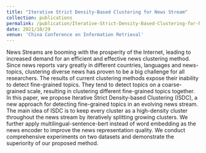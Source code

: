 ```yaml
---
title: "Iterative Strict Density-Based Clustering for News Stream"
collection: publications
permalink: /publication/Iterative-Strict-Density-Based-Clustering-for-News-Stream
date: 2021/10/29
venue: 'China Conference on Information Retrieval'
---
```

News Streams are booming with the prosperity of the Internet, leading to increased demand for an efficient and effective news clustering method. Since news reports vary greatly in different countries, languages and news-topics, clustering diverse news has proven to be a big challenge for all researchers. The results of current clustering methods expose their inability to detect fine-grained topics. They tend to detect topics on a coarse-grained scale, resulting in clustering different fine-grained topics together. In this paper, we propose Iterative Strict Density-based Clustering (ISDC), a new approach for detecting fine-grained topics in an evolving news stream. The main idea of ISDC is to keep every cluster as a high-density cluster throughout the news stream by iteratively splitting growing clusters. We further apply multilingual-sentence-bert instead of word embedding as the news encoder to improve the news representation quality. We conduct comprehensive experiments on two datasets and demonstrate the superiority of our proposed method.

